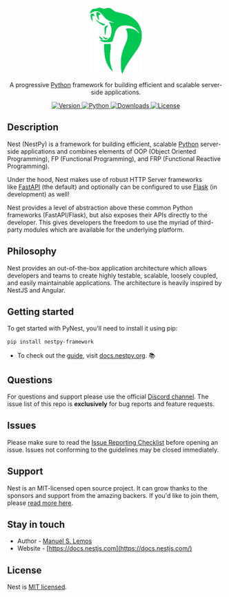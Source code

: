 <p align="center">
  <a href="https://nestpy.org/" target="blank"><img src="https://raw.githubusercontent.com/nestpy/docs.nestjs.org/830729b3530b3f55b70f174fda6a8839dc6d4612/public/img/nestpy.png" width="120" alt="NestPy Logo" /></a>
</p>

<p align="center">A progressive <a href="https://python.org" target="_blank">Python</a> framework for building efficient and scalable server-side applications.</p>

<p align="center">
    <a href="https://pypi.org/project/nestpy-framework">
        <img src="https://img.shields.io/pypi/v/nestpy-framework?color=%2334D058&label=pypi%20package" alt="Version">
    </a>
    <a href="https://pypi.org/project/nestpy-framework">
        <img src="https://img.shields.io/pypi/pyversions/nestpy-framework.svg?color=%2334D058" alt="Python">
    </a>
    <a href="https://pepy.tech/project/nestpy-framework">
        <img src="https://static.pepy.tech/personalized-badge/nestpy-framework?period=total&units=international_system&left_color=grey&right_color=brightgreen&left_text=Downloads" alt="Downloads">
    </a>
    <a href="https://github.com/nestpy/nest/blob/main/LICENSE">
        <img src="https://img.shields.io/github/license/nestpy/nest" alt="License">
    </a>
</p>

## Description

Nest (NestPy) is a framework for building efficient, scalable [Python](https://python.org/) server-side applications and combines elements of OOP (Object Oriented Programming), FP (Functional Programming), and FRP (Functional Reactive Programming).

Under the hood, Nest makes use of robust HTTP Server frameworks like [FastAPI](https://github.com/tiangolo/fastapi) (the default) and optionally can be configured to use [Flask](https://github.com/pallets/flask) (in development) as well!

Nest provides a level of abstraction above these common Python frameworks (FastAPI/Flask), but also exposes their APIs directly to the developer. This gives developers the freedom to use the myriad of third-party modules which are available for the underlying platform.

## Philosophy

Nest provides an out-of-the-box application architecture which allows developers and teams to create highly testable, scalable, loosely coupled, and easily maintainable applications. The architecture is heavily inspired by NestJS and Angular.

## Getting started

To get started with PyNest, you'll need to install it using pip:

```bash
pip install nestpy-framework
```

- To check out the [guide](https://docs.nestpy.org), visit [docs.nestpy.org](https://docs.nestpy.org). :books:

## Questions

For questions and support please use the official [Discord channel](). The issue list of this repo is **exclusively** for bug reports and feature requests.

## Issues

Please make sure to read the [Issue Reporting Checklist](https://github.com/nestpy/nest/issues) before opening an issue. Issues not conforming to the guidelines may be closed immediately.

## Support

Nest is an MIT-licensed open source project. It can grow thanks to the sponsors and support from the amazing backers. If you'd like to join them, please [read more here](https://docs.nestpy.org/support).

## Stay in touch

- Author - [Manuel S. Lemos](https://twitter.com/manuels_lemos)
- Website - [https://docs.nestjs.com](https://docs.nestjs.com/)

## License

Nest is [MIT licensed](LICENSE).
